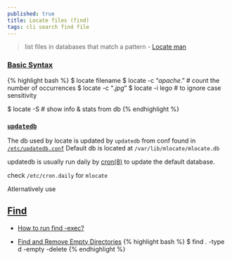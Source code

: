 ```yaml
---
published: true
title: Locate files (find)
tags: cli search find file
---
```

> list files in databases that match a pattern - [Locate man](https://www.man7.org/linux/man-pages/man1/locate.1.html)

### [Basic Syntax](https://linuxhint.com/linux-locate-command/)

{% highlight bash %}
$ locate filename
$ locate  -c “*apache*.”    # count the number of occurrences
$ locate  -c “*.jpg*”
$ locate  -i lego           # to ignore case sensitivity

$ locate -S                 # show info & stats from db
{% endhighlight %}

### [`updatedb`](http://manpages.ubuntu.com/manpages//xenial/man8/updatedb.8.html)

The db used by locate is updated by `updatedb` from conf found in [`/etc/updatedb.conf`](http://manpages.ubuntu.com/manpages//xenial/man5/updatedb.conf.5.html)
Default db is located at `/var/lib/mlocate/mlocate.db`

updatedb is usually run daily by [cron(8)](https://askubuntu.com/questions/203597/how-do-i-run-updatedb-everyday/203609#203609) to update the default database.

check `/etc/cron.daily` for `mlocate`

Atlernatively use

## [Find](https://linuxize.com/post/how-to-find-files-in-linux-using-the-command-line/)

- [How to run find -exec?](https://unix.stackexchange.com/questions/12902/how-to-run-find-exec)

- [Find and Remove Empty Directories](https://www.linuxshelltips.com/find-and-delete-empty-directories-in-linux/)
{% highlight bash %}
$ find . -type d -empty -delete
{% endhighlight %}

